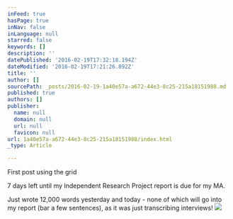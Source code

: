 ```yaml
---
inFeed: true
hasPage: true
inNav: false
inLanguage: null
starred: false
keywords: []
description: ''
datePublished: '2016-02-19T17:32:18.194Z'
dateModified: '2016-02-19T17:21:26.892Z'
title: ''
author: []
sourcePath: _posts/2016-02-19-1a40e57a-a672-44e3-8c25-215a18151988.md
published: true
authors: []
publisher:
  name: null
  domain: null
  url: null
  favicon: null
url: 1a40e57a-a672-44e3-8c25-215a18151988/index.html
_type: Article

---
```

First post using the grid

7 days left until my Independent Research Project report is due for my MA.

Just wrote 12,000 words yesterday and today - none of which will go into my report (bar a few sentences), as it was just transcribing interviews!
![](https://the-grid-user-content.s3-us-west-2.amazonaws.com/ed95eb78-d91b-4049-b3e6-af31d0f29d30.jpg)